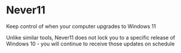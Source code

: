 # Never11
Keep control of when your computer upgrades to Windows 11

Unlike similar tools, Never11 does not lock you to a specific release of Windows 10 - you will continue to receive those updates on schedule
